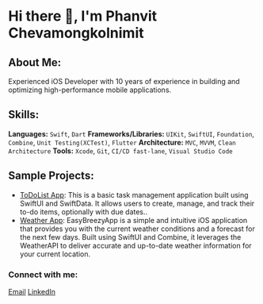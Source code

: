 # Hi there 👋, I'm Phanvit Chevamongkolnimit

## About Me:
Experienced iOS Developer with 10 years of experience in building and optimizing high-performance mobile applications.

## Skills:

**Languages:** `Swift`, `Dart`
**Frameworks/Libraries:** `UIKit`, `SwiftUI`, `Foundation`, `Combine`, `Unit Testing(XCTest)`, `Flutter`
**Architecture:** `MVC`, `MVVM`, `Clean Architecture`
**Tools:** `Xcode`, `Git`, `CI/CD fast-lane`, `Visual Studio Code`

## Sample Projects:

- [ToDoList App](https://github.com/pHBrise/ToDoListSwiftUI.git): This is a basic task management application built using SwiftUI and SwiftData. It allows users to create, manage, and track their to-do items, optionally with due dates..
- [Weather App](https://github.com/pHBrise/EasyBreezy.git): EasyBreezyApp is a simple and intuitive iOS application that provides you with the current weather conditions and a forecast for the next few days. Built using SwiftUI and Combine, it leverages the WeatherAPI to deliver accurate and up-to-date weather information for your current location.
### Connect with me:

[Email](phanvit.c@gmail.com)
[LinkedIn](https://www.linkedin.com/in/phanvit)
